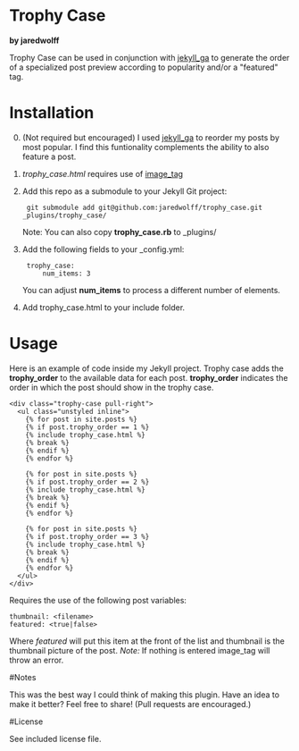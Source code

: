 Trophy Case
===========
**by jaredwolff**

Trophy Case can be used in conjunction with [jekyll_ga](https://github.com/developmentseed/jekyll-ga) to generate the order of a specialized post preview 
according to popularity and/or a "featured" tag.

# Installation

0. (Not required but encouraged) I used [jekyll\_ga](https://github.com/developmentseed/jekyll-ga) to reorder my posts by most popular. I find this funtionality complements the ability to also feature a post.

1. _trophy\_case.html_ requires use of [image_tag](https://github.com/robwierzbowski/jekyll-image-tag)

2. Add this repo as a submodule to your Jekyll Git project:

        git submodule add git@github.com:jaredwolff/trophy_case.git _plugins/trophy_case/

    Note: You can also copy **trophy\_case.rb** to _plugins/

3. Add the following fields to your _config.yml:

        trophy_case:
            num_items: 3

    You can adjust **num_items** to process a different number of elements.

3. Add trophy\_case.html to your include folder.

# Usage

Here is an example of code inside my Jekyll project. Trophy case adds the **trophy\_order** to the available data for each post. **trophy\_order** indicates the order in which the post should show in the trophy case.

    <div class="trophy-case pull-right">
      <ul class="unstyled inline">
        {% for post in site.posts %}
        {% if post.trophy_order == 1 %}
        {% include trophy_case.html %}
        {% break %}
        {% endif %}
        {% endfor %}
        
        {% for post in site.posts %}
        {% if post.trophy_order == 2 %}
        {% include trophy_case.html %}
        {% break %}
        {% endif %}
        {% endfor %}
        
        {% for post in site.posts %}
        {% if post.trophy_order == 3 %}
        {% include trophy_case.html %}
        {% break %}
        {% endif %}
        {% endfor %}
      </ul>
    </div>

Requires the use of the following post variables:

    thumbnail: <filename>
    featured: <true|false>

Where _featured_ will put this item at the front of the list and thumbnail is the thumbnail picture of the post. _Note:_ If nothing is entered image\_tag will throw an error. 

#Notes

This was the best way I could think of making this plugin. Have an idea to make it better? Feel free to share! (Pull requests are encouraged.)

#License

See included license file.

